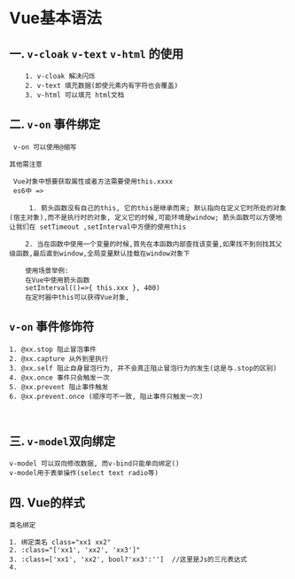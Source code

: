 # Vue基本语法
## 一. `v-cloak` `v-text` `v-html` 的使用
```
	1. v-cloak 解决闪烁 
	2. v-text 填充数据(即使元素内有字符也会覆盖)
	3. v-html 可以填充 html文档
```

## 二. `v-on` 事件绑定
```
 v-on 可以使用@缩写
```

 `其他需注意`
```
 Vue对象中想要获取属性或者方法需要使用this.xxxx
 es6中 => 
 	
	 1. 箭头函数没有自己的this, 它的this是继承而来; 默认指向在定义它时所处的对象(宿主对象),而不是执行时的对象, 定义它的时候,可能环境是window; 箭头函数可以方便地让我们在 setTimeout ,setInterval中方便的使用this

 	2. 当在函数中使用一个变量的时候,首先在本函数内部查找该变量,如果找不到则找其父级函数,最后直到window,全局变量默认挂载在window对象下

	使用场景举例:
	在Vue中使用箭头函数
	setInterval(()=>{ this.xxx }, 400)
	在定时器中this可以获得Vue对象, 

```


##  `v-on` 事件修饰符
```
1. @xx.stop 阻止冒泡事件
2. @xx.capture 从外到里执行
3. @xx.self 阻止自身冒泡行为, 并不会真正阻止冒泡行为的发生(这是与.stop的区别)
4. @xx.once 事件只会触发一次
5. @xx.prevent 阻止事件触发
6. @xx.prevent.once (顺序可不一致, 阻止事件只触发一次)



```

## 三. `v-model`双向绑定
```
v-model 可以双向修改数据, 而v-bind只能单向绑定()
v-model用于表单操作(select text radio等)
```

## 四. Vue的样式
`类名绑定`
```
1. 绑定类名 class="xx1 xx2"
2. :class="['xx1', 'xx2', 'xx3']"
3. :class=['xx1', 'xx2', bool?'xx3':'']  //这里是Js的三元表达式
4. 
```